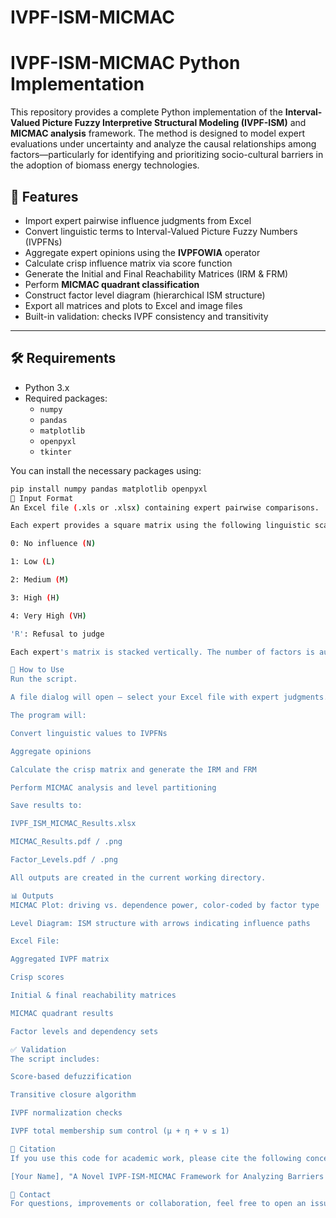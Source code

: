 # IVPF-ISM-MICMAC
# IVPF-ISM-MICMAC Python Implementation

This repository provides a complete Python implementation of the **Interval-Valued Picture Fuzzy Interpretive Structural Modeling (IVPF-ISM)** and **MICMAC analysis** framework. The method is designed to model expert evaluations under uncertainty and analyze the causal relationships among factors—particularly for identifying and prioritizing socio-cultural barriers in the adoption of biomass energy technologies.

## 📌 Features

- Import expert pairwise influence judgments from Excel
- Convert linguistic terms to Interval-Valued Picture Fuzzy Numbers (IVPFNs)
- Aggregate expert opinions using the **IVPFOWIA** operator
- Calculate crisp influence matrix via score function
- Generate the Initial and Final Reachability Matrices (IRM & FRM)
- Perform **MICMAC quadrant classification**
- Construct factor level diagram (hierarchical ISM structure)
- Export all matrices and plots to Excel and image files
- Built-in validation: checks IVPF consistency and transitivity

---

## 🛠️ Requirements

- Python 3.x  
- Required packages:
  - `numpy`
  - `pandas`
  - `matplotlib`
  - `openpyxl`
  - `tkinter`

You can install the necessary packages using:

```bash
pip install numpy pandas matplotlib openpyxl
📂 Input Format
An Excel file (.xls or .xlsx) containing expert pairwise comparisons.

Each expert provides a square matrix using the following linguistic scale:

0: No influence (N)

1: Low (L)

2: Medium (M)

3: High (H)

4: Very High (VH)

'R': Refusal to judge

Each expert's matrix is stacked vertically. The number of factors is automatically detected.

🚀 How to Use
Run the script.

A file dialog will open – select your Excel file with expert judgments.

The program will:

Convert linguistic values to IVPFNs

Aggregate opinions

Calculate the crisp matrix and generate the IRM and FRM

Perform MICMAC analysis and level partitioning

Save results to:

IVPF_ISM_MICMAC_Results.xlsx

MICMAC_Results.pdf / .png

Factor_Levels.pdf / .png

All outputs are created in the current working directory.

📊 Outputs
MICMAC Plot: driving vs. dependence power, color-coded by factor type

Level Diagram: ISM structure with arrows indicating influence paths

Excel File:

Aggregated IVPF matrix

Crisp scores

Initial & final reachability matrices

MICMAC quadrant results

Factor levels and dependency sets

✅ Validation
The script includes:

Score-based defuzzification

Transitive closure algorithm

IVPF normalization checks

IVPF total membership sum control (μ + η + ν ≤ 1)

📘 Citation
If you use this code for academic work, please cite the following concept:

[Your Name], "A Novel IVPF-ISM-MICMAC Framework for Analyzing Barriers to Biomass Energy Adoption", Under Review / Submitted Journal, 2025.

📩 Contact
For questions, improvements or collaboration, feel free to open an issue or contact me directly.
